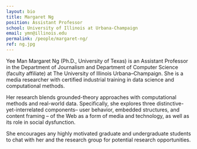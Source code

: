 ```yaml
---
layout: bio
title: Margaret Ng
position: Assistant Professor
school: University of Illinois at Urbana-Champaign
email: ymn@illinois.edu
permalink: /people/margaret-ng/
ref: ng.jpg
---
```

Yee Man Margaret Ng (Ph.D., University of Texas) is an Assistant Professor in the Department of Journalism and Department of Computer Science (faculty affiliate) at The University of Illinois Urbana–Champaign. She is a media researcher with certified industrial training in data science and computational methods.

Her research blends grounded-theory approaches with computational methods and real-world data. Specifically, she explores three distinctive-yet-interrelated components– user behavior, embedded structures, and content framing – of the Web as a form of media and technology, as well as its role in social dysfunction.

She encourages any highly motivated graduate and undergraduate students to chat with her and the research group for potential research opportunities.